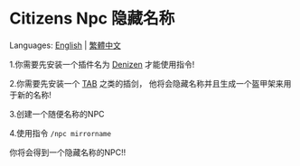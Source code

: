 # Citizens Npc 隐藏名称

Languages: [English](https://github.com/XingYanTW/npc-name-tag-hide/blob/main/README.md) | [繁體中文](https://github.com/XingYanTW/npc-name-tag-hide/blob/main/README_TW.md)

 1.你需要先安装一个插件名为 [Denizen](https://www.spigotmc.org/resources/denizen.21039/) 才能使用指令!

 2.你需要先安装一个 [TAB](https://github.com/NEZNAMY/TAB) 之类的插剑， 他将会隐藏名称并且生成一个盔甲架来用于新的名称!

 3.创建一个随便名称的NPC

 4.使用指令 ```/npc mirrorname```

 你将会得到一个隐藏名称的NPC!!
